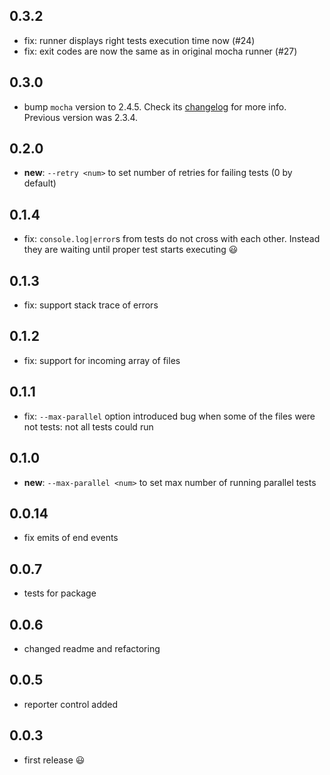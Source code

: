 ## 0.3.2

 * fix: runner displays right tests execution time now (#24)
 * fix: exit codes are now the same as in original mocha runner (#27)

## 0.3.0

 * bump `mocha` version to 2.4.5. Check its [changelog](https://github.com/mochajs/mocha/blob/master/CHANGELOG.md) for more info. Previous version was 2.3.4.

## 0.2.0

 * **new**: `--retry <num>` to set number of retries for failing tests (0 by default)

## 0.1.4

 * fix: `console.log|error`s from tests do not cross with each other. Instead they are waiting until proper test starts executing :smiley:

## 0.1.3

 * fix: support stack trace of errors

## 0.1.2

 * fix: support for incoming array of files

## 0.1.1

 * fix: `--max-parallel` option introduced bug when some of the files were not tests: not all tests could run

## 0.1.0

 * **new**: `--max-parallel <num>` to set max number of running parallel tests

## 0.0.14

 * fix emits of end events

 ## 0.0.7

 * tests for package

## 0.0.6

 * changed readme and refactoring

## 0.0.5

 * reporter control added

## 0.0.3

 * first release :smiley:
